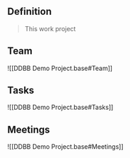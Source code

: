 ## Definition

> This work project

## Team

![[DDBB Demo Project.base#Team]]

## Tasks
![[DDBB Demo Project.base#Tasks]]

## Meetings
![[DDBB Demo Project.base#Meetings]]